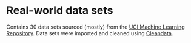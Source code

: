 # Real-world data sets

Contains 30 data sets sourced (mostly) from the [UCI Machine Learning Repository](https://archive.ics.uci.edu/ml/datasets.php). Data sets were imported and cleaned using [Cleandata](https://github.com/simonharris/cleandata/).
